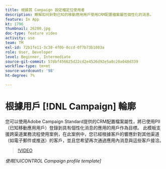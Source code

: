 ```yaml
---
title: 根據其 Campaign 設定檔定位使用者
description: 瞭解如何針對已知的移動應用用戶使用CRM配置檔案屬性個性化的消息。
feature: In App
kt: 1796
thumbnail: 26200.jpg
doc-type: feature video
activity: use
team: TM
exl-id: 72b1fe11-3c38-4f0b-8ccd-0f7b73b1083a
role: User, Developer
level: Beginner, Intermediate
source-git-commit: 57dbf456625d22cd2e4526d92e5a8c20a048d339
workflow-type: tm+mt
source-wordcount: '98'
ht-degree: 7%

---
```


# 根據用戶 [!DNL Campaign] 輪廓

您可以使用Adobe Campaign Standard提供的CRM配置檔案屬性，將已使用PII（已知移動應用用戶）登錄到具有個性化消息的應用的用戶作為目標。 此模板支援跨渠道業務流程使用案例，在此案例中，您已經根據客戶的響應針對其他渠道（如電子郵件或推送）的客戶，並且您希望再次通過應用內消息與這些客戶接洽。

>[!VIDEO](https://video.tv.adobe.com/v/26200?quality=12)

*使用[!UICONTROL Campaign profile template]*
